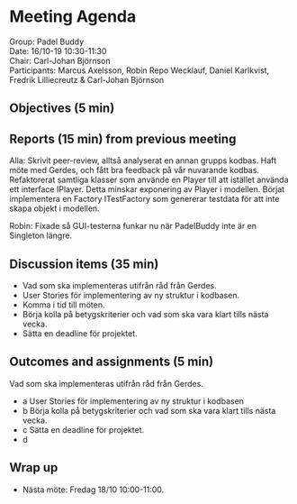 # Meeting Agenda
Group: Padel Buddy  
Date: 16/10-19 10:30-11:30  
Chair: Carl-Johan Björnson  
Participants: Marcus Axelsson, Robin Repo Wecklauf, Daniel Karlkvist, Fredrik Lilliecreutz & Carl-Johan Björnson

## Objectives (5 min)

## Reports (15 min) from previous meeting

Alla: Skrivit peer-review, alltså analyserat en annan grupps kodbas. Haft möte med Gerdes, och fått bra feedback på vår nuvarande kodbas. Refaktorerat samtliga klasser som använde en Player till att istället använda ett interface IPlayer. Detta minskar exponering av Player i modellen. Börjat implementera en Factory ITestFactory som genererar testdata för att inte skapa objekt i modellen.

Robin: Fixade så GUI-testerna funkar nu när PadelBuddy inte är en Singleton längre.
 
## Discussion items (35 min)
- Vad som ska implementeras utifrån råd från Gerdes.
- User Stories för implementering av ny struktur i kodbasen.
- Komma i tid till möten.
- Börja kolla på betygskriterier och vad som ska vara klart tills nästa vecka.
- Sätta en deadline för projektet.

## Outcomes and assignments (5 min)
Vad som ska implementeras utifrån råd från Gerdes.
* a
User Stories för implementering av ny struktur i kodbasen
* b
Börja kolla på betygskriterier och vad som ska vara klart tills nästa vecka.
* c
Sätta en deadline för projektet.
* d

## Wrap up
- Nästa möte: Fredag 18/10 10:00-11:00.
